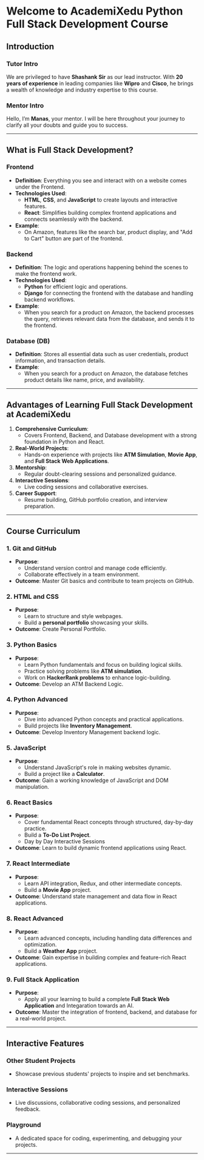 # Welcome to AcademiXedu Python Full Stack Development Course

## **Introduction**

### **Tutor Intro**
We are privileged to have **Shashank Sir** as our lead instructor. With **20 years of experience** in leading companies like **Wipro** and **Cisco**, he brings a wealth of knowledge and industry expertise to this course.

### **Mentor Intro**
Hello, I’m **Manas**, your mentor. I will be here throughout your journey to clarify all your doubts and guide you to success.

---

## **What is Full Stack Development?**

### **Frontend**
- **Definition**: Everything you see and interact with on a website comes under the Frontend.
- **Technologies Used**: 
  - **HTML**, **CSS**, and **JavaScript** to create layouts and interactive features.
  - **React**: Simplifies building complex frontend applications and connects seamlessly with the backend.
- **Example**:
  - On Amazon, features like the search bar, product display, and "Add to Cart" button are part of the frontend.

### **Backend**
- **Definition**: The logic and operations happening behind the scenes to make the frontend work.
- **Technologies Used**:
  - **Python** for efficient logic and operations.
  - **Django** for connecting the frontend with the database and handling backend workflows.
- **Example**:
  - When you search for a product on Amazon, the backend processes the query, retrieves relevant data from the database, and sends it to the frontend.

### **Database (DB)**
- **Definition**: Stores all essential data such as user credentials, product information, and transaction details.
- **Example**:
  - When you search for a product on Amazon, the database fetches product details like name, price, and availability.

---

## **Advantages of Learning Full Stack Development at AcademiXedu**

1. **Comprehensive Curriculum**:
   - Covers Frontend, Backend, and Database development with a strong foundation in Python and React.
2. **Real-World Projects**:
   - Hands-on experience with projects like **ATM Simulation**, **Movie App**, and **Full Stack Web Applications**.
3. **Mentorship**:
   - Regular doubt-clearing sessions and personalized guidance.
4. **Interactive Sessions**:
   - Live coding sessions and collaborative exercises.
5. **Career Support**:
   - Resume building, GitHub portfolio creation, and interview preparation.

---

## **Course Curriculum**

### **1. Git and GitHub**
- **Purpose**: 
  - Understand version control and manage code efficiently.
  - Collaborate effectively in a team environment.
- **Outcome**: Master Git basics and contribute to team projects on GitHub.

### **2. HTML and CSS**
- **Purpose**: 
  - Learn to structure and style webpages.
  - Build a **personal portfolio** showcasing your skills.
- **Outcome**: Create Personal Portfolio.

### **3. Python Basics**
- **Purpose**: 
  - Learn Python fundamentals and focus on building logical skills.
  - Practice solving problems like **ATM simulation**.
  - Work on **HackerRank problems** to enhance logic-building.
- **Outcome**: Develop an ATM Backend Logic.

### **4. Python Advanced**
- **Purpose**: 
  - Dive into advanced Python concepts and practical applications.
  - Build projects like **Inventory Management**.
- **Outcome**: Develop Inventory Management backend logic.

### **5. JavaScript**
- **Purpose**: 
  - Understand JavaScript's role in making websites dynamic.
  - Build a project like a **Calculator**.
- **Outcome**: Gain a working knowledge of JavaScript and DOM manipulation.

### **6. React Basics**
- **Purpose**: 
  - Cover fundamental React concepts through structured, day-by-day practice.
  - Build a **To-Do List Project**.
  - Day by Day Interactive Sessions
- **Outcome**: Learn to build dynamic frontend applications using React.

### **7. React Intermediate**
- **Purpose**: 
  - Learn API integration, Redux, and other intermediate concepts.
  - Build a **Movie App** project.
- **Outcome**: Understand state management and data flow in React applications.

### **8. React Advanced**
- **Purpose**: 
  - Learn advanced concepts, including handling data differences and optimization.
  - Build a **Weather App** project.
- **Outcome**: Gain expertise in building complex and feature-rich React applications.

### **9. Full Stack Application**
- **Purpose**: 
  - Apply all your learning to build a complete **Full Stack Web Application**  and Integaration towards an AI.
- **Outcome**: Master the integration of frontend, backend, and database for a real-world project.

---

## **Interactive Features**

### **Other Student Projects**
- Showcase previous students' projects to inspire and set benchmarks.

### **Interactive Sessions**
- Live discussions, collaborative coding sessions, and personalized feedback.

### **Playground**
- A dedicated space for coding, experimenting, and debugging your projects.
---

